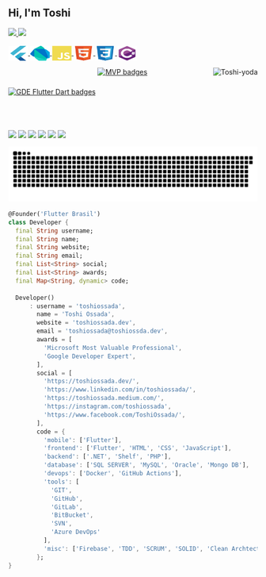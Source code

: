 
## Hi, I'm Toshi


 <div>
  <a href="https://github.com/toshiossada">
  <img height="180em" src="https://github-readme-stats.vercel.app/api?username=toshiossada&show_icons=true&theme=dracula&include_all_commits=true&count_private=true"/>
  <img height="180em" src="https://github-readme-stats.vercel.app/api/top-langs/?username=toshiossada&layout=compact&langs_count=7&theme=dracula"/>
</div>
<div style="display: inline_block"><br>
    <img align="center" alt="Rafa-React" height="30" width="40" src="https://raw.githubusercontent.com/devicons/devicon/master/icons/flutter/flutter-original.svg">
  <img align="center" alt="Ts" height="30" width="40" src="https://raw.githubusercontent.com/devicons/devicon/master/icons/dart/dart-original.svg">
  <img align="center" alt="Js" height="30" width="40" src="https://raw.githubusercontent.com/devicons/devicon/master/icons/javascript/javascript-plain.svg">
  <img align="center" alt="HTML" height="30" width="40" src="https://raw.githubusercontent.com/devicons/devicon/master/icons/html5/html5-original.svg">
  <img align="center" alt="CSS" height="30" width="40" src="https://raw.githubusercontent.com/devicons/devicon/master/icons/css3/css3-original.svg">
  <img align="center" alt="CSHARP" height="30" width="40" src="https://raw.githubusercontent.com/devicons/devicon/master/icons/csharp/csharp-original.svg">

  <a href="http://toshiossada.dev/"><img align="right" alt="Toshi-yoda" height="120" src="https://avatars.githubusercontent.com/u/2637049?v=4"></a>
</div>
<div>
 <a href="https://developers.google.com/profile/u/toshiossada"><img src="https://github.com/user-attachments/assets/585bde56-1e54-4f21-9672-80f3386aa411" alt="GDE Flutter Dart badges" style="vertical-align: top;margin: 40px 0;width: 200px;"></a>
 <a href="https://mvp.microsoft.com/pt-BR/MVP/profile/670f6b6b-0adf-498c-bb2d-d80b193d4e5d"><img src="https://github.com/user-attachments/assets/3fb1a930-e5ed-4a2c-b3bf-71bf8e347c76" alt="MVP badges" style="width: 100px;"></a>
</div>


  ##
 
<div> 
  <a href="https://toshiossada.medium.com/" target="_blank"><img src="https://img.shields.io/badge/Medium-12100E?style=for-the-badge&logo=medium&logoColor=white" target="_blank"></a>
  <a href="https://instagram.com/toshiossada" target="_blank"><img src="https://img.shields.io/badge/-Instagram-%23E4405F?style=for-the-badge&logo=instagram&logoColor=white" target="_blank"></a>
 	<a href="https://www.twitch.tv/toshiossada" target="_blank"><img src="https://img.shields.io/badge/Twitch-9146FF?style=for-the-badge&logo=twitch&logoColor=white" target="_blank"></a>
 <a href="https://www.facebook.com/ToshiOssada/" target="_blank"><img src="
https://img.shields.io/badge/Facebook-1877F2?style=for-the-badge&logo=facebook&logoColor=white" target="_blank"></a> 
  <a href = "mailto:toshiossada@gmail.com"><img src="https://img.shields.io/badge/-Gmail-%23333?style=for-the-badge&logo=gmail&logoColor=white" target="_blank"></a>
  <a href="https://www.linkedin.com/in/toshiossada" target="_blank"><img src="https://img.shields.io/badge/-LinkedIn-%230077B5?style=for-the-badge&logo=linkedin&logoColor=white" target="_blank"></a> 
 
   ![Snake animation](https://github.com/toshiossada/toshiossada/blob/output/github-contribution-grid-snake.svg)
</div>




```dart
@Founder('Flutter Brasil')	
class Developer {
  final String username;
  final String name;
  final String website;
  final String email;
  final List<String> social;
  final List<String> awards;
  final Map<String, dynamic> code;

  Developer()
      : username = 'toshiossada',
        name = 'Toshi Ossada',
        website = 'toshiossada.dev',
        email = 'toshiossada@toshiossda.dev',
        awards = [
          'Microsoft Most Valuable Professional',
          'Google Developer Expert',
        ],
        social = [
          'https://toshiossada.dev/',
          'https://www.linkedin.com/in/toshiossada/',
          'https://toshiossada.medium.com/',
          'https://instagram.com/toshiossada',
          'https://www.facebook.com/ToshiOssada/',
        ],
        code = {
          'mobile': ['Flutter'],
          'frontend': ['Flutter', 'HTML', 'CSS', 'JavaScript'],
          'backend': ['.NET', 'Shelf', 'PHP'],
          'database': ['SQL SERVER', 'MySQL', 'Oracle', 'Mongo DB'],
          'devops': ['Docker', 'GitHub Actions'],
          'tools': [
            'GIT',
            'GitHub',
            'GitLab',
            'BitBucket',
            'SVN',
            'Azure DevOps'
          ],
          'misc': ['Firebase', 'TDD', 'SCRUM', 'SOLID', 'Clean Archtecture']
        };
}
```


